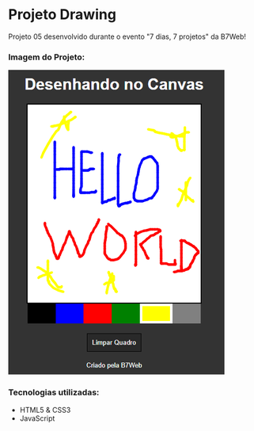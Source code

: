 # Projeto Drawing

Projeto 05 desenvolvido durante o evento "7 dias, 7 projetos" da B7Web!

### Imagem do Projeto:

![drawing](https://github.com/athaistardy/drawing/blob/master/assets/img/drawing.jpg)


### Tecnologias utilizadas:
* HTML5 & CSS3
* JavaScript

